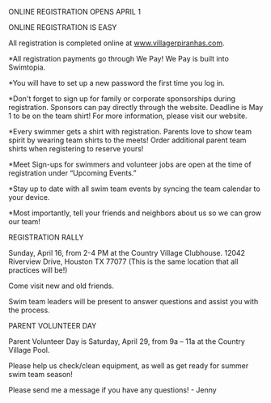 ONLINE REGISTRATION OPENS APRIL 1

ONLINE REGISTRATION IS EASY

All registration is completed online at www.villagerpiranhas.com.

*All registration payments go through We Pay! We Pay is built into Swimtopia.

*You will have to set up a new password the first time you log in.

*Don't forget to sign up for family or corporate sponsorships during registration. Sponsors can pay directly through the website. Deadline is May 1 to be on the team shirt! For more information, please visit our website.

*Every swimmer gets a shirt with registration. Parents love to show team spirit by wearing team shirts to the meets! Order additional parent team shirts when registering to reserve yours!

*Meet Sign-ups for swimmers and volunteer jobs are open at the time of registration under “Upcoming Events.”

*Stay up to date with all swim team events by syncing the team calendar to your device.

*Most importantly, tell your friends and neighbors about us so we can grow our team!

REGISTRATION RALLY

Sunday, April 16, from 2-4 PM at the Country Village Clubhouse. 12042 Riverview Drive, Houston TX 77077 (This is the same location that all practices will be!)  

Come visit new and old friends.

Swim team leaders will be present to answer questions and assist you with the process.

PARENT VOLUNTEER DAY

Parent Volunteer Day is Saturday, April 29, from 9a – 11a at the Country Village Pool.

Please help us check/clean equipment, as well as get ready for summer swim team season!

Please send me a message if you have any questions! - Jenny  
